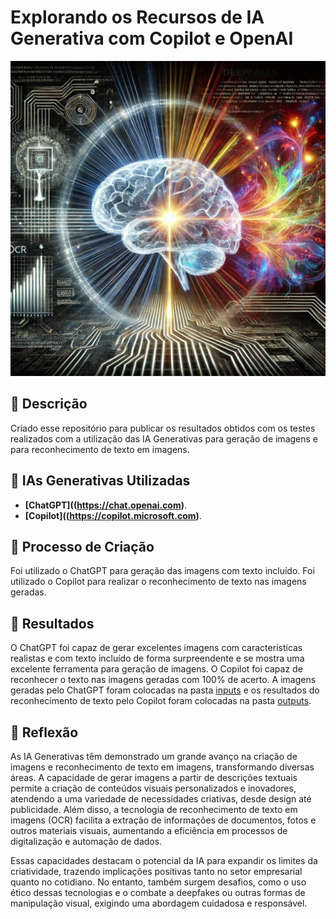 # Explorando os Recursos de IA Generativa com Copilot e OpenAI

![image](https://github.com/LudgeroBernardi/ImagensCopiloteOpenAI/blob/main/FuturisticSceneRepresentingAI.jpg)


## 📒 Descrição
Criado esse repositório para publicar os resultados obtidos com os testes realizados com a utilização das IA Generativas para geração de imagens e para reconhecimento de texto em imagens.


## 🤖 IAs Generativas Utilizadas
- **[ChatGPT]((https://chat.openai.com)**.
- **[Copilot]((https://copilot.microsoft.com)**.


## 🧐 Processo de Criação
Foi utilizado o ChatGPT para geração das imagens com texto incluído.
Foi utilizado o Copilot para realizar o reconhecimento de texto nas imagens geradas.


## 🚀 Resultados
O ChatGPT foi capaz de gerar excelentes imagens com caracteristicas realistas e com texto incluído de forma surpreendente e se mostra uma excelente ferramenta para geração de imagens. O Copilot foi capaz de reconhecer o texto nas imagens geradas com 100% de acerto. A imagens geradas pelo ChatGPT foram colocadas na pasta [inputs](https://github.com/LudgeroBernardi/ImagensCopiloteOpenAI/inputs) e os resultados do reconhecimento de texto pelo Copilot foram colocadas na pasta [outputs](https://github.com/LudgeroBernardi/ImagensCopiloteOpenAI/outputs).


## 💭 Reflexão
As IA Generativas têm demonstrado um grande avanço na criação de imagens e reconhecimento de texto em imagens, transformando diversas áreas. A capacidade de gerar imagens a partir de descrições textuais permite a criação de conteúdos visuais personalizados e inovadores, atendendo a uma variedade de necessidades criativas, desde design até publicidade. Além disso, a tecnologia de reconhecimento de texto em imagens (OCR) facilita a extração de informações de documentos, fotos e outros materiais visuais, aumentando a eficiência em processos de digitalização e automação de dados.

Essas capacidades destacam o potencial da IA para expandir os limites da criatividade, trazendo implicações positivas tanto no setor empresarial quanto no cotidiano. No entanto, também surgem desafios, como o uso ético dessas tecnologias e o combate a deepfakes ou outras formas de manipulação visual, exigindo uma abordagem cuidadosa e responsável.
